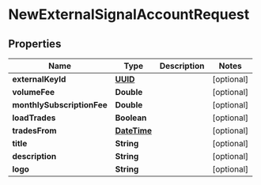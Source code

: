 # NewExternalSignalAccountRequest

## Properties
Name | Type | Description | Notes
------------ | ------------- | ------------- | -------------
**externalKeyId** | [**UUID**](UUID.md) |  |  [optional]
**volumeFee** | **Double** |  |  [optional]
**monthlySubscriptionFee** | **Double** |  |  [optional]
**loadTrades** | **Boolean** |  |  [optional]
**tradesFrom** | [**DateTime**](DateTime.md) |  |  [optional]
**title** | **String** |  |  [optional]
**description** | **String** |  |  [optional]
**logo** | **String** |  |  [optional]

